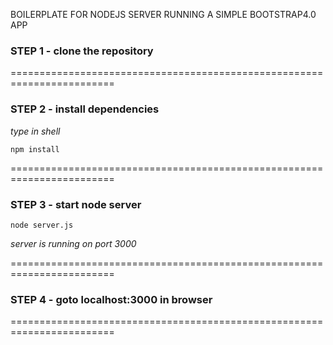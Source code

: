 

BOILERPLATE FOR NODEJS SERVER RUNNING A SIMPLE BOOTSTRAP4.0 APP

### STEP 1 - clone the repository

========================================================================

### STEP 2 - install dependencies

_type in shell_

    npm install

========================================================================

### STEP 3 - start node server

    node server.js

_server is running on port 3000_

========================================================================

### STEP 4 - goto localhost:3000 in browser

========================================================================
